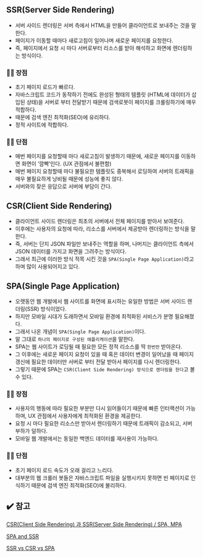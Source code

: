 ## SSR(Server Side Rendering)

- 서버 사이드 렌더링은 서버 측에서 HTML을 만들어 클라이언트로 보내주는 것을 말한다.
- 페이지가 이동할 때마다 새로고침이 일어나며 새로운 페이지를 요청한다.
- 즉, 페이지에서 요청 시 마다 서버로부터 리소스를 받아 해석하고 화면에 렌더링하는 방식이다.

### 👍🏻 장점

- 초기 페이지 로드가 빠르다.
- 자바스크립트 코드가 동작하기 전에도 완성된 형태의 템플릿 (HTML에 데이터가 삽입된 상태)을 서버로 부터 전달받기 때문에 검색로봇이 페이지를 크롤링하기에 매우 적합하다.
- 때문에 검색 엔진 최적화(SEO)에 유리하다.
- 정적 사이트에 적합하다.

### 👎🏻 단점

- 매번 페이지를 요청할때 마다 새로고침이 발생하기 때문에, 새로운 페이지를 이동하면 화면이 ‘깜빡’인다. (UX 관점에서 불편함)
- 매번 페이지 요청할때 마다 불필요한 템플릿도 중복해서 로딩하여 서버의 트래픽을 매우 불필요하게 낭비될 때문에 성능에 좋지 않다.
- 서버와의 잦은 응답으로 서버에 부담이 간다.

## CSR(Client Side Rendering)

- 클라이언트 사이드 렌더링은 최초의 서버에서 전체 페이지를 받아서 보여준다.
- 이후에는 사용자의 요청에 따라, 리소스를 서버에서 제공받아 렌더링하는 방식을 말한다.
- 즉, 서버는 단지 JSON 파일만 보내주는 역할을 하며, 나머지는 클라이언트 측에서 JSON 데이터를 가지고 화면을 그려주는 방식이다.
- 그래서 최근에 이러한 방식 적목 시킨 것을 `SPA(Single Page Application)`라고 하며 많이 사용되어지고 있다.

## SPA(Single Page Application)

- 오랫동안 웹 개발에서 웹 사이트를 화면에 표시하는 유일한 방법은 서버 사이드 렌더링(SSR) 방식이었다.
- 하지만 모바일 시대가 도래하면서 모바일 환경에 최적화된 서비스가 분명 필요해졌다.
- 그래서 나온 개념이 `SPA(Single Page Application)`이다.
- 말 그대로 `하나의 페이지로 구성된 애플리케이션`을 말한다.
- SPA는 웹 사이트가 로딩될 때 필요한 모든 정적 리소스를 딱 `한번만` 받아온다.
- 그 이후에는 새로운 페이지 요청이 있을 때 혹은 데이터 변경이 일어났을 때 페이지 갱신에 필요한 데이터만 서버로 부터 전달 받아서 페이지를 다시 렌더링한다.
- 그렇기 때문에 SPA는 `CSR(Client Side Rendering) 방식으로 렌더링을 한다`고 볼수 있다.

### 👍🏻 장점

- 사용자의 행동에 따라 필요한 부분만 다시 읽어들이기 때문에 빠른 인터랙션이 가능하며, UX 관점에서 사용자에게 최적화된 환경을 제공한다.
- 요청 시 마다 필요한 리소스만 받아서 렌더링하기 때문에 트래픽이 감소되고, 서버 부하가 덜하다.
- 모바일 웹 개발에서는 동일한 백엔드 데이터를 재사용이 가능하다.

### 👎🏻 단점

- 초기 페이지 로드 속도가 오래 걸리고 느리다.
- 대부분의 웹 크롤러 봇들은 자바스크립트 파일을 실행시키지 못하면 빈 페이지로 인식하기 때문에 검색 엔진 최적화(SEO)에 불리하다.

## ✔️ 참고

[CSR(Client Side Rendering) 과 SSR(Server Side Rendering) / SPA, MPA](https://kyoung-jnn.tistory.com/entry/CSRClient-Side-Rendering-%EA%B3%BC-SSRServer-Side-Rendering)

[SPA and SSR](https://inmediatum.com/en/blog/innovacion1/who-is-better-ssr-aplication-vs-spa-aplication/)

[SSR vs CSR vs SPA](https://devgaram.github.io/966ea5b2cd8e89dbab1723a18bec85539cbfa10a)
